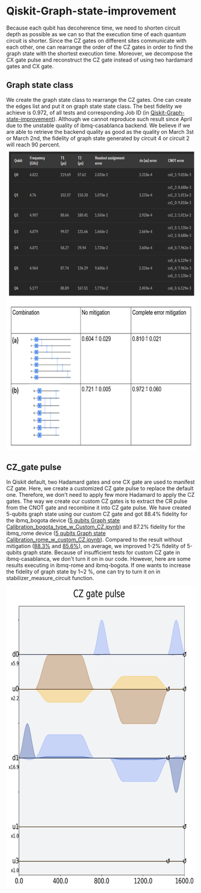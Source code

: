 # Qiskit-Graph-state-improvement

Because each qubit has decoherence time, we need to shorten circuit depth as possible as we can so that the execution time of each quantum circuit is shorter.
Since the CZ gates on different sites communicate with each other, one can rearrange the order of the CZ gates in order to find the graph state with the shortest execution time.
Moreover, we decompose the CX gate pulse and reconstruct the CZ gate instead of using two hardamard gates and CX gate.





## Graph state class

We create the graph state class to rearrange the CZ gates. One can create the edges list and put it on graph state state class. The best fidelity we achieve is 0.972, of all tests and corresponding Job ID (in [Qiskit-Graph-state-improvement](https://github.com/ichen17/Qiskit-Graph-state-improvement/blob/main/Graph_state_final_version.ipynb)). Although we cannot reproduce such result since April due to the unstable quality of ibmq-casablanca backend. We believe if we are able to retrieve the backend quality as good as the quality on March 3st or March 2nd, the fidelity of graph state generated by circuit 4 or circuit 2 will reach 90 percent. 
<img src="/images/backend.png" width="650" height="400">   
<img src="/images/combinations.png" width="650" height="400">  


## CZ_gate pulse

In Qiskit default, two Hadamard gates and one CX gate are used to manifest CZ gate. Here, we create a customized CZ gate pulse to replace the default one. Therefore, we don't need to apply few more Hadamard to apply the CZ gates. The way we create our custom CZ gates is to extract the CR pulse from the CNOT gate and recombine it into CZ gate pulse. We have created 5-qubits graph state using our custom CZ gate and got 88.4% fidelity for the ibmq_bogota device ([5 qubits Graph state Calibration_bogota_type_w_Custom_CZ.ipynb](https://github.com/ichen17/Qiskit-Graph-state-improvement/blob/main/5%20qubits%20Graph%20state/5%20qubits%20Graph%20state%20Calibration_bogota_type_w_Custom_CZ.ipynb)) and 87.2% fidelity for the ibmq_rome device ([5 qubits Graph state Calibration_rome_w_custom_CZ.ipynb](https://github.com/ichen17/Qiskit-Graph-state-improvement/blob/main/5%20qubits%20Graph%20state/5%20qubits%20Graph%20state%20Calibration_rome_w_custom_CZ.ipynb)). Compared to the result without mitigation ([88.3%](https://github.com/ichen17/Qiskit-Graph-state-improvement/blob/main/5%20qubits%20Graph%20state/5%20qubits%20Graph%20state%20Calibration_bogota_type_wo_custom_CZ%20.ipynb) and [85.6%](https://github.com/ichen17/Qiskit-Graph-state-improvement/blob/main/5%20qubits%20Graph%20state/5%20qubits%20Graph%20state%20Calibration_rome_wo_custom_CZ.ipynb)), on average, we improved 1-2% fidelity of 5-qubits graph state. Because of insufficient tests for custom CZ gate in ibmq-casablanca, we don't turn it on in our code. However, here are some results executing in ibmq-rome and ibmq-bogota. If one wants to increase the fidelity of graph state by 1~2 %, one can try to turn it on in stabilizer_measure_circuit function.

<img src="/images/cz_pulse.png" width="600" height="800">   
